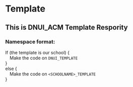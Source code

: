 # Template
## This is DNUI_ACM Template Respority
### Namespace format:

If (the template is our school) { <br> 
    &emsp;Make the code on `DNUI_TEMPLATE` <br>
}<br>
else {<br>
    &emsp;Make the code on `<SCHOOLNAME>_TEMPLATE`<br>
}
